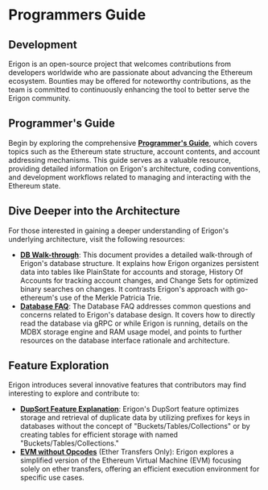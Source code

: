 # Programmers Guide

## Development

Erigon is an open-source project that welcomes contributions from developers worldwide who are passionate about advancing the Ethereum ecosystem. Bounties may be offered for noteworthy contributions, as the team is committed to continuously enhancing the tool to better serve the Erigon community.

## Programmer's Guide

Begin by exploring the comprehensive **[Programmer's Guide](programmers_guide/guide.md)**, which covers topics such as the Ethereum state structure, account contents, and account addressing mechanisms. This guide serves as a valuable resource, providing detailed information on Erigon's architecture, coding conventions, and development workflows related to managing and interacting with the Ethereum state.

## Dive Deeper into the Architecture

For those interested in gaining a deeper understanding of Erigon's underlying architecture, visit the following resources:
- **[DB Walk-through](db_walkthrough.MD)**: This document provides a detailed walk-through of Erigon's database structure. It explains how Erigon organizes persistent data into tables like PlainState for accounts and storage, History Of Accounts for tracking account changes, and Change Sets for optimized binary searches on changes. It contrasts Erigon's approach with go-ethereum's use of the Merkle Patricia Trie.
- **[Database FAQ](db_faq.md)**: The Database FAQ addresses common questions and concerns related to Erigon's database design. It covers how to directly read the database via gRPC or while Erigon is running, details on the MDBX storage engine and RAM usage model, and points to further resources on the database interface rationale and architecture.

## Feature Exploration

Erigon introduces several innovative features that contributors may find interesting to explore and contribute to:
- **[DupSort Feature Explanation](dupsort.md)**: Erigon's DupSort feature optimizes storage and retrieval of duplicate data by utilizing prefixes for keys in databases without the concept of "Buckets/Tables/Collections" or by creating tables for efficient storage with named "Buckets/Tables/Collections."
- **[EVM without Opcodes](evm_semantics.md)** (Ether Transfers Only): Erigon explores a simplified version of the Ethereum Virtual Machine (EVM) focusing solely on ether transfers, offering an efficient execution environment for specific use cases.
